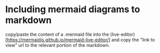 # Including mermaid diagrams to markdown

copy/paste the content of a .mermaid file into the (live-editor)[https://mermaidjs.github.io/mermaid-live-editor/] and copy the "link to view" url to the relevant portion of the markdown. 

